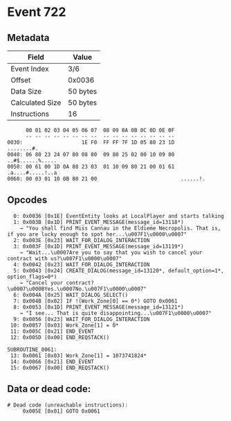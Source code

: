 # Event 722

## Metadata

| Field           | Value    |
|-----------------|----------|
| Event Index     | 3/6      |
| Offset          | 0x0036   |
| Data Size       | 50 bytes |
| Calculated Size | 50 bytes |
| Instructions    | 16       |

```
      00 01 02 03 04 05 06 07  08 09 0A 0B 0C 0D 0E 0F
      -- -- -- -- -- -- -- --  -- -- -- -- -- -- -- --
0030:                   1E F0  FF FF 7F 1D 05 80 23 1D        ........#.
0040: 06 80 23 24 07 80 08 80  09 80 25 02 00 10 09 80  ..#$......%.....
0050: 00 61 00 1D 0A 80 23 03  01 10 09 80 21 00 01 61  .a....#.....!..a
0060: 00 03 01 10 0B 80 21 00                           ......!.        
```

## Opcodes

```
  0: 0x0036 [0x1E] EventEntity looks at LocalPlayer and starts talking
  1: 0x003B [0x1D] PRINT_EVENT_MESSAGE(message_id=13118*)
    → "You shall find Miss Cannau in the Eldieme Necropolis. That is, if you are lucky enough to spot her...\u007F1\u0000\u0007"
  2: 0x003E [0x23] WAIT_FOR_DIALOG_INTERACTION
  3: 0x003F [0x1D] PRINT_EVENT_MESSAGE(message_id=13119*)
    → "Wait...\u0007Are you to say that you wish to cancel your contract with us?\u007F1\u0000\u0007"
  4: 0x0042 [0x23] WAIT_FOR_DIALOG_INTERACTION
  5: 0x0043 [0x24] CREATE_DIALOG(message_id=13120*, default_option=1*, option_flags=0*)
    → "Cancel your contract?\u0007\u000BYes.\u0007No.\u007F1\u0000\u0007"
  6: 0x004A [0x25] WAIT_DIALOG_SELECT()
  7: 0x004B [0x02] IF !(Work_Zone[0] == 0*) GOTO 0x0061
  8: 0x0053 [0x1D] PRINT_EVENT_MESSAGE(message_id=13121*)
    → "I see... That is quite disappointing...\u007F1\u0000\u0007"
  9: 0x0056 [0x23] WAIT_FOR_DIALOG_INTERACTION
 10: 0x0057 [0x03] Work_Zone[1] = 0*
 11: 0x005C [0x21] END_EVENT
 12: 0x005D [0x00] END_REQSTACK()

SUBROUTINE_0061:
 13: 0x0061 [0x03] Work_Zone[1] = 1073741824*
 14: 0x0066 [0x21] END_EVENT
 15: 0x0067 [0x00] END_REQSTACK()
```

## Data or dead code:

```
# Dead code (unreachable instructions):
     0x005E [0x01] GOTO 0x0061
```